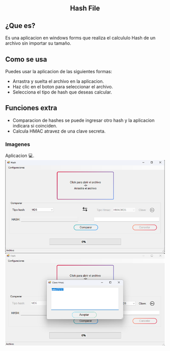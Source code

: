 <h2 align="center">Hash File</h3>

## ¿Que es?
Es una aplicacion en windows forms que realiza el calcululo Hash de un archivo sin importar su tamaño.

## Como se usa
Puedes usar la aplicacion de las siguientes formas:
- Arrastra y suelta el archivo en la aplicacion.
- Haz clic en el boton para seleccionar el archivo.
- Selecciona el tipo de hash que deseas calcular.


## Funciones extra
- Comparacion de hashes se puede ingresar otro hash y la aplicacion indicara si coinciden.
- Calcula HMAC atravez de una clave secreta.

### Imagenes
Aplicacion :computer:.
![Imagen sistema](/assets/images/HashFileImg.png)
![Imagen sistema clave](/assets/images/HashFileImgClave.png)